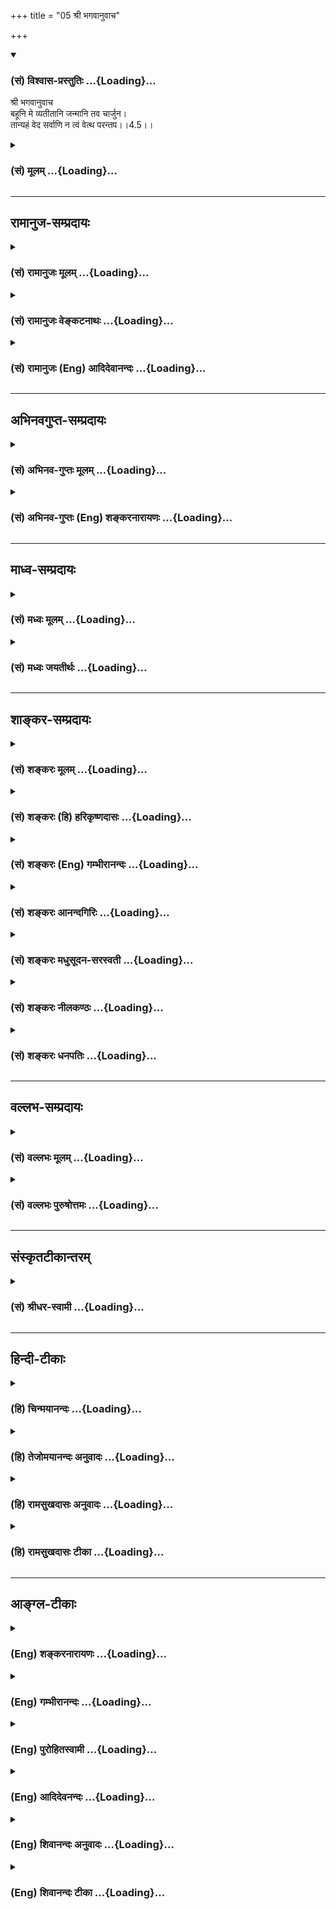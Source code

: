 +++
title = "05 श्री भगवानुवाच"

+++
<div class="js_include" newlevelforh1="3" title="(सं) विश्वास-प्रस्तुतिः" unfilled url="/purANam_vaiShNavam/mahAbhAratam/06-bhIShma-parva/03-bhagavad-gItA-parva/saMskRtam/vishvAsa-prastutiH/04_jnAna-yogaH_brahmArp/05_shrI_bhagavAnuvAc.md">
<details open><summary><h3>(सं) विश्वास-प्रस्तुतिः ...{Loading}...</h3></summary>

श्री भगवानुवाच  
बहूनि मे व्यतीतानि जन्मानि तव चार्जुन।  
तान्यहं वेद सर्वाणि न त्वं वेत्थ परन्तप।।4.5।।
</details>
</div>
<div class="js_include collapsed" newlevelforh1="3" title="(सं) मूलम्" unfilled url="/purANam_vaiShNavam/mahAbhAratam/06-bhIShma-parva/03-bhagavad-gItA-parva/saMskRtam/mUlam/04_jnAna-yogaH_brahmArp/05_shrI_bhagavAnuvAc.md">
<details><summary><h3>(सं) मूलम् ...{Loading}...</h3></summary>

श्री भगवानुवाच  
बहूनि मे व्यतीतानि जन्मानि तव चार्जुन।  
तान्यहं वेद सर्वाणि न त्वं वेत्थ परन्तप।।4.5।।
</details>
</div>


_________________
## रामानुज-सम्प्रदायः
<div class="js_include collapsed" newlevelforh1="3" title="(सं) रामानुजः मूलम्" unfilled url="/purANam_vaiShNavam/mahAbhAratam/06-bhIShma-parva/03-bhagavad-gItA-parva/saMskRtam/rAmAnujaH/mUlam/04_jnAna-yogaH_brahmArp/05_shrI_bhagavAnuvAc.md">
<details><summary><h3>(सं) रामानुजः मूलम् ...{Loading}...</h3></summary>

।।4.5।। श्रीभगवानुवाच अनेन जन्मनः सत्यत्वम् उक्तम्बहूनि मे व्यतीतानि
जन्मानि इति वचनात् तव च इति दृष्टान्ततया उपादानाच्च। आत्मनः अवतारप्रकारं
देहयाथात्म्यं जन्महेतुं च आह

</details>
</div>
<div class="js_include collapsed" newlevelforh1="3" title="(सं) रामानुजः वेङ्कटनाथः" unfilled url="/purANam_vaiShNavam/mahAbhAratam/06-bhIShma-parva/03-bhagavad-gItA-parva/saMskRtam/rAmAnujaH/venkaTanAthaH/04_jnAna-yogaH_brahmArp/05_shrI_bhagavAnuvAc.md">
<details><summary><h3>(सं) रामानुजः वेङ्कटनाथः ...{Loading}...</h3></summary>

  
  
।।4.5।। एषूत्तरं क्रमाद्भगवानुवाचबहूनीत्यादिभिः। नहि
पूर्वजन्मनामेकत्वबहुत्वे पृष्टे न च तज्ज्ञानाज्ञाने इति शङ्कायामाह
अनेनेति। कथं जन्मनः सत्यत्वमुक्तं बहुत्वातीतत्वतज्ज्ञानादि हि वाचनिकतया
प्रतीयत इत्यत्राह बहूनीति। अयमभिप्रायः इदानीन्तनस्त्वं तदानीन्तनाय
कथमुक्तवान् इति प्रश्ने जन्मान्तरेणाहमुक्तवान् तच्चेदानीमनुसन्धाय
वदामीति साक्षादुत्तरमुच्येत तस्य च प्रश्नस्यान्यपरत्वस्य पूर्वं
सहेतुकमुक्तत्वादवश्यं प्रष्टव्येष्वर्थेषु यत्परत्वमत्र व्याकर्तुं शक्यं
तत्पराण्येव बहूनीत्यादिविशेषणानि सत्यत्वे हि बहुत्वातीतत्वादीनि स्वरसानि
जन्मानीति चोक्तम् न जन्मप्रतिभासा इतितव च इत्यपृष्टस्यार्थस्य
उपादानमप्येतत्सत्यत्वदृष्टान्ताभिप्रायमन्तरेण न घटते न चार्जुनस्य जन्म
मिथ्या तस्य वा तथात्वप्रतिभासः तत्सम्भवे वा कृष्णजन्मनि कुतोऽस्य संशयः
इति।  
  

</details>
</div>
<div class="js_include collapsed" newlevelforh1="3" title="(सं) रामानुजः (Eng) आदिदेवानन्दः" unfilled url="/purANam_vaiShNavam/mahAbhAratam/06-bhIShma-parva/03-bhagavad-gItA-parva/saMskRtam/rAmAnujaH/english/AdidevAnandaH/04_jnAna-yogaH_brahmArp/05_shrI_bhagavAnuvAc.md">
<details><summary><h3>(सं) रामानुजः (Eng) आदिदेवानन्दः ...{Loading}...</h3></summary>

4.5 The Lord said By this, the reality of the Lord's birth is declared
in the sentence, 'Many births of Mine have passed.' 'So is it with you'
is added by way of illustration. The mode of incarnation, the reality of
His body and the cause of His birth are explained in the following
verse.

</details>
</div>


_________________
## अभिनवगुप्त-सम्प्रदायः
<div class="js_include collapsed" newlevelforh1="3" title="(सं) अभिनव-गुप्तः मूलम्" unfilled url="/purANam_vaiShNavam/mahAbhAratam/06-bhIShma-parva/03-bhagavad-gItA-parva/saMskRtam/abhinava-guptaH/mUlam/04_jnAna-yogaH_brahmArp/05_shrI_bhagavAnuvAc.md">
<details><summary><h3>(सं) अभिनव-गुप्तः मूलम् ...{Loading}...</h3></summary>

।।4.5 4.9।। बहूनि इत्यादि अर्जुन इत्यन्तम्। श्रीभगवान् किल
पूर्णषाड्गुण्यत्वात् शरीरसंपर्कमात्ररहितोऽपि स्थितिकारित्वात् कारुणिकतया
आत्मांशं सृजति। आत्मा पूर्णषाड्गुण्यः अंशः उपकारकत्वेन अप्रधानभूतो +++(N
omit अ)+++ यत्र तत् आत्मांशं शरीरं गृह्णाति इत्यर्थः। अत एवास्य जन्म
दिव्यम् यत आत्ममायया योगप्रज्ञया स्वस्वातन्त्रयशक्त्या +++(omits स्व)+++
आरब्धम् न कर्मभिः। कर्मापि दिव्यम् फलदानासमर्थत्वात्। यश्चैवमेतत्तत्त्वं
वेत्ति आत्मन्यप्येवमेव मन्यते सोऽवश्यं भगवद्वासुदेवतत्त्वं जानाति।

</details>
</div>
<div class="js_include collapsed" newlevelforh1="3" title="(सं) अभिनव-गुप्तः (Eng) शङ्करनारायणः" unfilled url="/purANam_vaiShNavam/mahAbhAratam/06-bhIShma-parva/03-bhagavad-gItA-parva/saMskRtam/abhinava-guptaH/english/shankaranArAyaNaH/04_jnAna-yogaH_brahmArp/05_shrI_bhagavAnuvAc.md">
<details><summary><h3>(सं) अभिनव-गुप्तः (Eng) शङ्करनारायणः ...{Loading}...</h3></summary>

4.5 See Comment under 4.9

</details>
</div>


_________________
## माध्व-सम्प्रदायः
<div class="js_include collapsed" newlevelforh1="3" title="(सं) मध्वः मूलम्" unfilled url="/purANam_vaiShNavam/mahAbhAratam/06-bhIShma-parva/03-bhagavad-gItA-parva/saMskRtam/madhvaH/mUlam/04_jnAna-yogaH_brahmArp/05_shrI_bhagavAnuvAc.md">
<details><summary><h3>(सं) मध्वः मूलम् ...{Loading}...</h3></summary>

।।4.5।। Sri Madhvacharya did not comment on this sloka.

</details>
</div>
<div class="js_include collapsed" newlevelforh1="3" title="(सं) मध्वः जयतीर्थः" unfilled url="/purANam_vaiShNavam/mahAbhAratam/06-bhIShma-parva/03-bhagavad-gItA-parva/saMskRtam/madhvaH/jayatIrthaH/04_jnAna-yogaH_brahmArp/05_shrI_bhagavAnuvAc.md">
<details><summary><h3>(सं) मध्वः जयतीर्थः ...{Loading}...</h3></summary>

।।4.5।। अत एव ज्ञाताशयो भगवान्तव च न त्वं वेत्सि इति परिहरति।
अन्यथाऽनुपयुक्तं तन्न वक्तव्यमेव।

</details>
</div>


_________________
## शाङ्कर-सम्प्रदायः
<div class="js_include collapsed" newlevelforh1="3" title="(सं) शङ्करः मूलम्" unfilled url="/purANam_vaiShNavam/mahAbhAratam/06-bhIShma-parva/03-bhagavad-gItA-parva/saMskRtam/shankaraH/mUlam/04_jnAna-yogaH_brahmArp/05_shrI_bhagavAnuvAc.md">
<details><summary><h3>(सं) शङ्करः मूलम् ...{Loading}...</h3></summary>

।।4.5।। **बहूनि मे** मम **व्यतीतानि** अतिक्रान्तानि **जन्मानि तव च** हे
**अर्जुन। तानि अहं वेद** जाने **सर्वाणि न त्वं वेत्थ** न जानीषे
धर्माधर्मादिप्रतिबद्धज्ञानशक्तित्वात्। अहं पुनः
नित्यशुद्धबुद्धमुक्तस्वभावत्वात् अनावरणज्ञानशक्तिरिति वेद अहं हे
**परंतप**।। कथं तर्हि तव नित्येश्वरस्य धर्माधर्माभावेऽपि जन्म इति उच्यते

</details>
</div>
<div class="js_include collapsed" newlevelforh1="3" title="(सं) शङ्करः (हि) हरिकृष्णदासः" unfilled url="/purANam_vaiShNavam/mahAbhAratam/06-bhIShma-parva/03-bhagavad-gItA-parva/saMskRtam/shankaraH/hindI/harikRShNadAsaH/04_jnAna-yogaH_brahmArp/05_shrI_bhagavAnuvAc.md">
<details><summary><h3>(सं) शङ्करः (हि) हरिकृष्णदासः ...{Loading}...</h3></summary>

।।4.5।। भगवान् श्रीवासुदेवके विषयमें मूर्खोंकी जो ऐसी शङ्का है कि ये
ईश्वर नहीं हैं सर्वज्ञ नहीं हैं तथा जिस शङ्काको दूर करनेके लिये ही
अर्जुनका यह प्रश्न है उसका निवारण करते हुए श्रीभगवान् बोले हे अर्जुन
मेरे और तेरे पहले बहुत जन्म हो चुके हैं। उन सबको मैं जानता हूँ तू नहीं
जानता क्योंकि पुण्यपाप आदिके संस्कारोंसे तेरी ज्ञानशक्ति आच्छादित हो रही
है। परंतु मैं तो नित्यशुद्धबुद्धमुक्तस्वभाववाला हूँ इस कारण मेरी
ज्ञानशक्ति आवरणरहित है इसलिये हे परन्तप मैं ( सब कुछ ) जानता हूँ।

</details>
</div>
<div class="js_include collapsed" newlevelforh1="3" title="(सं) शङ्करः (Eng) गम्भीरानन्दः" unfilled url="/purANam_vaiShNavam/mahAbhAratam/06-bhIShma-parva/03-bhagavad-gItA-parva/saMskRtam/shankaraH/english/gambhIrAnandaH/04_jnAna-yogaH_brahmArp/05_shrI_bhagavAnuvAc.md">
<details><summary><h3>(सं) शङ्करः (Eng) गम्भीरानन्दः ...{Loading}...</h3></summary>

4.5 O Arjuna, bahuni, many; janmani, lives; me, of Mine; vyatitani, have
passed; tava ca, and so have yours. Aham, I; veda know; tani, them;
sarvani, all; (but) tvam, you; va vetta, know not, due to your power of
understanding being obstructed by righteousness, unrighteousness, etc.
However, parantapa, O scorcher of foes; aham, I know, possessing as I do
unobstructed power of knowledge, because by nature I am enternal, pure,
enlightened and free. 'In that case, how, in spite of the absence of
righteousness and unrighteousness, can there be any birth for You who
are the eternal God;' That is beng answered:

</details>
</div>
<div class="js_include collapsed" newlevelforh1="3" title="(सं) शङ्करः आनन्दगिरिः" unfilled url="/purANam_vaiShNavam/mahAbhAratam/06-bhIShma-parva/03-bhagavad-gItA-parva/saMskRtam/shankaraH/AnandagiriH/04_jnAna-yogaH_brahmArp/05_shrI_bhagavAnuvAc.md">
<details><summary><h3>(सं) शङ्करः आनन्दगिरिः ...{Loading}...</h3></summary>

।।4.5।। भगवत्यज्ञानान्मनुष्यत्वशङ्कां वारयितुं प्रतिवचनमवतारयति **या
वासुदेव इति।** अन्यथाप्रश्ने कथमाशङ्कान्तरं परिहर्तुं
भगवद्वचनमित्याशङ्क्य प्रश्नप्रतिवचनयोरेकार्थत्वमाह **यदर्थो हीति।** यस्य
शङ्कितस्य विरोधस्य परिहारार्थो यस्य प्रश्नस्तमेव परिहारं वक्तुं
भगवद्वचनमित्यर्थः। अतीतानेकजन्मवत्त्वं ममैव नासाधारणं किंतु
सर्वप्राणिसाधारणमित्याह **तव चेति।** तानि प्रमाणाभावान्न
प्रतिभान्तीत्याशङ्क्याह **तानीति।** ईश्वरस्यानावृतज्ञानत्वादित्यर्थः।
किमिति तर्हि तानि मम न प्रतीयन्ते तवावृतज्ञानत्वादित्याह **न**
**त्वमिति।** परान्परिकल्प्य तत्परिभवार्थं प्रवृत्तत्वात्तव ज्ञानावरणं
विज्ञेयमित्याह **परंतपेति।** अर्जुनस्य भगवता सहातीतानेकजन्मवत्त्वे
तुल्येऽपि ज्ञानवैषम्ये हेतुमाह **धर्मेति।** आदिशब्देन रागलोभादयो
गृह्यन्ते। ईश्वरस्यातीतानागतवर्तमानसर्वार्थविषयज्ञानवत्त्वे हेतुमाह
**अहमिति।**

</details>
</div>
<div class="js_include collapsed" newlevelforh1="3" title="(सं) शङ्करः मधुसूदन-सरस्वती" unfilled url="/purANam_vaiShNavam/mahAbhAratam/06-bhIShma-parva/03-bhagavad-gItA-parva/saMskRtam/shankaraH/madhusUdana-sarasvatI/04_jnAna-yogaH_brahmArp/05_shrI_bhagavAnuvAc.md">
<details><summary><h3>(सं) शङ्करः मधुसूदन-सरस्वती ...{Loading}...</h3></summary>

।।4.5।। तत्र सर्वज्ञत्वेन प्रथमस्य परिहारं कथयति श्रीभगवान् जन्मानि
लीलादेहग्रहणानि लोकदृष्ट्यभिप्रायेणादित्यस्योदयवन्मे मम बहूनि व्यतीतानि।
तव चाज्ञानिनः कर्मार्जितानि देहग्रहणानि। तवचेत्युपलक्षणमितरेषामपि
जीवानां जीवैक्याभिप्रायेण वा। हे अर्जुन श्लेषेण अर्जुनवृक्षनाम्रा
संबोधयन्नावृतज्ञानत्वं सूचयति। तानि जन्मान्यहं सर्वज्ञः सर्वशक्तिरीश्वरो
वेद जानामि। सर्वाणि मदीयानि त्वदीयान्यन्यदीयानि च। न त्वमज्ञो
जीवस्तिरोभूतज्ञानक्तिर्वेत्थ न जानासि स्वीयान्यपि किं पुनः परकीयाणि। हे
परंतप परं शत्रुं भेददृष्ट्या परिकल्प्य हन्तुं प्रवृत्तोऽसीति
विपरीतदर्शित्वाद्भ्रान्तोऽसीति सूचयति। तदनेन संबोधनद्वयेनावरणविक्षेपौ
द्वावप्यज्ञानधर्मौ दर्शितौ।

</details>
</div>
<div class="js_include collapsed" newlevelforh1="3" title="(सं) शङ्करः नीलकण्ठः" unfilled url="/purANam_vaiShNavam/mahAbhAratam/06-bhIShma-parva/03-bhagavad-gItA-parva/saMskRtam/shankaraH/nIlakaNThaH/04_jnAna-yogaH_brahmArp/05_shrI_bhagavAnuvAc.md">
<details><summary><h3>(सं) शङ्करः नीलकण्ठः ...{Loading}...</h3></summary>

।।4.5।। स्वदेहस्याजत्वं साधयितुं स्वस्य सर्वज्ञत्वं तावदाह **बहूनीति।**
स्पष्टार्थः श्लोकः।

</details>
</div>
<div class="js_include collapsed" newlevelforh1="3" title="(सं) शङ्करः धनपतिः" unfilled url="/purANam_vaiShNavam/mahAbhAratam/06-bhIShma-parva/03-bhagavad-gItA-parva/saMskRtam/shankaraH/dhanapatiH/04_jnAna-yogaH_brahmArp/05_shrI_bhagavAnuvAc.md">
<details><summary><h3>(सं) शङ्करः धनपतिः ...{Loading}...</h3></summary>

।।4.5।। मूर्खाणां शङ्कां परिहरन् श्रीभगवानुवाच। बहूनि मे तवान्यस्य च
जन्मानि व्यतीतानि तानि सर्वाण्यहं
शुद्धबुद्धक्तस्वभावत्वादनावरणज्ञानशक्तिर्वेद जानामि। त्वं तु न वेत्थ।
धर्माधर्मादिप्रतिबद्धज्ञानशक्तित्वान्न जानासि। इत्येतत्सूचनार्थमेव
संबोधनद्वयम्। हे अर्जुन शुद्धधर्मवत्त्वाच्छुद्ध हे परंतप
परमात्मानमन्यान्वा अधर्मेण तापयतीति तथेति विवक्षणात्।

</details>
</div>


_________________
## वल्लभ-सम्प्रदायः
<div class="js_include collapsed" newlevelforh1="3" title="(सं) वल्लभः मूलम्" unfilled url="/purANam_vaiShNavam/mahAbhAratam/06-bhIShma-parva/03-bhagavad-gItA-parva/saMskRtam/vallabhaH/mUlam/04_jnAna-yogaH_brahmArp/05_shrI_bhagavAnuvAc.md">
<details><summary><h3>(सं) वल्लभः मूलम् ...{Loading}...</h3></summary>

।।4.5।। रूपान्तरेणोपदिष्टवानित्यवतारस्वरूपतः संशयं परिहरन् श्रीभगवानुवाच
बहूनीति। मे जन्मान्यवतारा बहवो व्यतीताः। अनेनावताराणां
हेतुभूतमात्मानमवतारिणं सर्वदा सर्वांशपरिपूर्णमुपदिशति। तान्यहं जानामि न
तु त्वं इति नित्यसिद्धज्ञानादिशक्तिमत्त्वं स्वस्योपदिष्टम्। तव च जन्मानि
इति नराद्यवताराभिप्रायेणोक्तम्। दृष्टान्तवद्वेति केचित्। अनेन
सर्वज्ञासर्वज्ञत्वाभ्यां जीवेश्वरयोरेवं भेदतः स्वरूपं ब्रह्मवाद इति
दर्शितम्।

</details>
</div>
<div class="js_include collapsed" newlevelforh1="3" title="(सं) वल्लभः पुरुषोत्तमः" unfilled url="/purANam_vaiShNavam/mahAbhAratam/06-bhIShma-parva/03-bhagavad-gItA-parva/saMskRtam/vallabhaH/puruShottamaH/04_jnAna-yogaH_brahmArp/05_shrI_bhagavAnuvAc.md">
<details><summary><h3>(सं) वल्लभः पुरुषोत्तमः ...{Loading}...</h3></summary>

  
  
।।4.5।। अत्रोत्तरमाह भगवान् बहूनीति। मे जन्मानि बहूनि सन्ति। कीदृशानि
अव्यतीतानि नित्यानीत्यर्थः। हे अर्जुन तव च जन्मानि बहूनि व्यतीतानि तानि
सर्वाणि तव जन्मान्यहं वेद जानामि यतो यदर्थं यत्र यत्रोत्पादितोऽसि। हे
परन्तप उत्कृष्टतपोबलयुक्त तानि मदीयानि त्वं न वेत्थ न जानासि। परन्तपेति
सम्बोधनेन तपोबलेन न भगवान् ज्ञायते किन्तु तत्कृपयैवेति भावः।  
  

</details>
</div>


_________________
## संस्कृतटीकान्तरम्
<div class="js_include collapsed" newlevelforh1="3" title="(सं) श्रीधर-स्वामी" unfilled url="/purANam_vaiShNavam/mahAbhAratam/06-bhIShma-parva/03-bhagavad-gItA-parva/saMskRtam/shrIdhara-svAmI/04_jnAna-yogaH_brahmArp/05_shrI_bhagavAnuvAc.md">
<details><summary><h3>(सं) श्रीधर-स्वामी ...{Loading}...</h3></summary>

।।4.5।। इति पृष्टवन्तमर्जुनं रूपान्तरेणोपदिष्टवानित्यभिप्रायेणोत्तरं
श्रीभगवानुवाच **बहूनीति।** मम बहूनि जन्मानि तव च व्यतीतानि। तानि
सर्वाण्यहं वेद जानामि अलुप्तविद्याशक्तित्वात्। त्वं तु न जानासि
अविद्यावृतत्वात्।

</details>
</div>


_________________
## हिन्दी-टीकाः
<div class="js_include collapsed" newlevelforh1="3" title="(हि) चिन्मयानन्दः" unfilled url="/purANam_vaiShNavam/mahAbhAratam/06-bhIShma-parva/03-bhagavad-gItA-parva/hindI/chinmayAnandaH/04_jnAna-yogaH_brahmArp/05_shrI_bhagavAnuvAc.md">
<details><summary><h3>(हि) चिन्मयानन्दः ...{Loading}...</h3></summary>

।।4.5।। हिन्दू शास्त्रों के आचार्य सदैव शिष्यों के मन में उठने वाली सभी
संभाव्य शंकाओं का निरसन करने को तत्पर रहते हैं। हम उनमें असीम घैर्य और
शिष्यों की कठिनाइयों को समझने की क्षमता के साक्षात् दर्शन कर सकते हैं।
यहाँ श्रीकृष्ण अर्जुन को यह समझाने का प्रयत्न करते हैं कि किस प्रकार वे
अनन्त स्वरूप हैं और सृष्टि के प्रारम्भ में कैसे उन्होंने सूर्य देवता को
ब्रह्मविद्या का उपदेश दिया। पुराणों में वर्णित अवतार का सिद्धान्त इस
प्रकरण में विस्तारपूर्वक बताया गया है। अनेक विदेशियों को हिन्दू दर्शन का
यह प्रकरण और हिन्दुओं का अवतारवाद में विश्वास अत्यन्त भ्रामक प्रतीत हो
सकता है। अनेक विद्वानों ने इस प्रकार के मत प्रगट भी किये हैं परन्तु
मैक्समूलर के समान संभवत किसी ने इतनी तीब्र आलोचना नहीं की होगी। अवतार के
विषय में वे कहते हैं यह आध्यात्मिक बकवास है। परन्तु यदि हम सृष्टिसम्बन्धी
वेदान्त के सिद्धान्त को जानते हुये इस पर विचार करें तो अवतारवाद को समझना
कठिन नहीं होगा। एक अन्य स्थान पर मनुष्य के पतन के प्रकरण में यह विस्तार
पूर्वक बताया गया है कि सत्वगुणप्रधान उपाधि के माध्यम से व्यक्त होकर
अनन्तस्वरूप परमार्थ सत्य ब्रह्म सर्वशक्तिमान् ईश्वर के रूप में प्रकट
होता है। इसी अध्याय में आगे श्रीकृष्ण बतायेंगे कि किस प्रकार वे स्वेच्छा
और पूर्ण स्वातन्त्र्य से उपाधियों को धारण करके मनुष्यों के मध्य रहते हुए
कार्य करते हैं जो उनकी दृष्टि से लीलामात्र है। उन्हें कभी भी अपने दिव्य
स्वरूप का विस्मरण नहीं होता। किसी एक भी प्राणी का जन्म केवल संयोग ही नहीं
है। डार्विन के विकास के सिद्धान्त के अनुसार भी प्रत्येक व्यक्ति जगत में
विकास की सीढी पर उन्नति करने के फलस्वरूप आया है। प्रत्येक देहधारी का
जीवन उस जीव के दीर्घ आत्मचरित्र को दर्शाता है। असंख्य और विभिन्न प्रकार
के शरीरों में वास करने के पश्चात् ही जीव वर्तमान विकसित स्थिति को
प्राप्त करता हुआ है। प्रत्येक नवीन देह में जीव को पूर्व जन्मों का
विस्मरण हो जाता है किन्तु वह पूर्व जन्मों में अर्जित वासनाओं से युक्त
रहता है। परन्तु भगवान् श्रीकृष्ण की स्थिति एक जीव के समान नहीं समझनी
चाहिये। वे अपनी सर्वज्ञता के कारण अर्जुन के और स्वयं के अतीत को जानते
हैं अत उन्होंन्ो कहा मैं उन सबको जानता हूँ और तुम नहीं जानते। आपके लिये
धर्मअधर्म के अभाव में जन्म की क्या आवश्यकता है आपका जन्म कैसे सम्भव है
इसका उत्तर है

</details>
</div>
<div class="js_include collapsed" newlevelforh1="3" title="(हि) तेजोमयानन्दः अनुवादः" unfilled url="/purANam_vaiShNavam/mahAbhAratam/06-bhIShma-parva/03-bhagavad-gItA-parva/hindI/tejomayAnandaH/anuvAdaH/04_jnAna-yogaH_brahmArp/05_shrI_bhagavAnuvAc.md">
<details><summary><h3>(हि) तेजोमयानन्दः अनुवादः ...{Loading}...</h3></summary>

।।4.5।। श्रीभगवान् ने कहा -- हे अर्जुन ! मेरे और तुम्हारे बहुत से जन्म
हो चुके हैं, (परन्तु) हे परन्तप ! उन सबको मैं जानता हूँ और तुम नहीं
जानते।।

</details>
</div>
<div class="js_include collapsed" newlevelforh1="3" title="(हि) रामसुखदासः अनुवादः" unfilled url="/purANam_vaiShNavam/mahAbhAratam/06-bhIShma-parva/03-bhagavad-gItA-parva/hindI/rAmasukhadAsaH/anuvAdaH/04_jnAna-yogaH_brahmArp/05_shrI_bhagavAnuvAc.md">
<details><summary><h3>(हि) रामसुखदासः अनुवादः ...{Loading}...</h3></summary>

।।4.5।। श्रीभगवान् बोले -- हे परन्तप अर्जुन ! मेरे और तेरे बहुत-से जन्म
हो चुके हैं। उन सबको मैं जानता हूँ, पर तू नहीं जानता।

</details>
</div>
<div class="js_include collapsed" newlevelforh1="3" title="(हि) रामसुखदासः टीका" unfilled url="/purANam_vaiShNavam/mahAbhAratam/06-bhIShma-parva/03-bhagavad-gItA-parva/hindI/rAmasukhadAsaH/TIkA/04_jnAna-yogaH_brahmArp/05_shrI_bhagavAnuvAc.md">
<details><summary><h3>(हि) रामसुखदासः टीका ...{Loading}...</h3></summary>

4.5।।***व्याख्या--***\[तीसरे श्लोकमें भगवान्ने अर्जुनको अपना भक्त और
प्रिय सखा कहा था, इसलिये पीछेके श्लोकमें अर्जुन अपने हृदयकी बात निःसंकोच
होकर पूछते हैं। अर्जुनमें भगवान्के जन्म-रहस्यको जाननेकी प्रबल जिज्ञासा
उत्पन्न हुई है, इसलिये भगवान् उनके सामने मित्रताके नाते अपने जन्मका
रहस्य प्रकट कर देते हैं। यह नियम है कि श्रोताकी प्रबल जिज्ञासा होनेपर
वक्ता अपनेको छिपाकर नहीं रख सकता। इसलिये सन्त-महात्मा भी अपनेमें विशेष
श्रद्धा रखनेवालोंके सामने अपने-आपको प्रकट कर सकते हैं--\] **(टिप्पणी प₀
215)**

</details>
</div>


_________________
## आङ्ग्ल-टीकाः
<div class="js_include collapsed" newlevelforh1="3" title="(Eng) शङ्करनारायणः" unfilled url="/purANam_vaiShNavam/mahAbhAratam/06-bhIShma-parva/03-bhagavad-gItA-parva/english/shankaranArAyaNaH/04_jnAna-yogaH_brahmArp/05_shrI_bhagavAnuvAc.md">
<details><summary><h3>(Eng) शङ्करनारायणः ...{Loading}...</h3></summary>

4.5. The Bhagavat said O Arjuna, many births of Mine, as well as of
yours have passed. All of them I do know, but you do not, O scorcher of
foes !

</details>
</div>
<div class="js_include collapsed" newlevelforh1="3" title="(Eng) गम्भीरानन्दः" unfilled url="/purANam_vaiShNavam/mahAbhAratam/06-bhIShma-parva/03-bhagavad-gItA-parva/english/gambhIrAnandaH/04_jnAna-yogaH_brahmArp/05_shrI_bhagavAnuvAc.md">
<details><summary><h3>(Eng) गम्भीरानन्दः ...{Loading}...</h3></summary>

4.5 The Blessed Lord said O Arjuna, many lives of Mine have passed, and
so have yours. I know them all, (but) you know not, O scorcher of
enemies!

</details>
</div>
<div class="js_include collapsed" newlevelforh1="3" title="(Eng) पुरोहितस्वामी" unfilled url="/purANam_vaiShNavam/mahAbhAratam/06-bhIShma-parva/03-bhagavad-gItA-parva/english/purohitasvAmI/04_jnAna-yogaH_brahmArp/05_shrI_bhagavAnuvAc.md">
<details><summary><h3>(Eng) पुरोहितस्वामी ...{Loading}...</h3></summary>

4.5 Lord Shri Krishna replied: I have been born again and again, from
time to time; thou too,O Arjuna! My births are known to Me, but thou
knowest not thine.

</details>
</div>
<div class="js_include collapsed" newlevelforh1="3" title="(Eng) आदिदेवनन्दः" unfilled url="/purANam_vaiShNavam/mahAbhAratam/06-bhIShma-parva/03-bhagavad-gItA-parva/english/AdidevanandaH/04_jnAna-yogaH_brahmArp/05_shrI_bhagavAnuvAc.md">
<details><summary><h3>(Eng) आदिदेवनन्दः ...{Loading}...</h3></summary>

4.5 The Lord said Many births of Mine have passed, O Arjuna, and so is
it with you also. I know them all, but you do not know them.

</details>
</div>
<div class="js_include collapsed" newlevelforh1="3" title="(Eng) शिवानन्दः अनुवादः" unfilled url="/purANam_vaiShNavam/mahAbhAratam/06-bhIShma-parva/03-bhagavad-gItA-parva/english/shivAnandaH/anuvAdaH/04_jnAna-yogaH_brahmArp/05_shrI_bhagavAnuvAc.md">
<details><summary><h3>(Eng) शिवानन्दः अनुवादः ...{Loading}...</h3></summary>

4.5 The Blessed Lord said Many births of Mine have passed as well as of
thine, O Arjuna; I know them all but thou knowest not, O Parantapa
(scorcher of foes).

</details>
</div>
<div class="js_include collapsed" newlevelforh1="3" title="(Eng) शिवानन्दः टीका" unfilled url="/purANam_vaiShNavam/mahAbhAratam/06-bhIShma-parva/03-bhagavad-gItA-parva/english/shivAnandaH/TIkA/04_jnAna-yogaH_brahmArp/05_shrI_bhagavAnuvAc.md">
<details><summary><h3>(Eng) शिवानन्दः टीका ...{Loading}...</h3></summary>

4.5 बहूनि may; मे My; व्यतीतानि have passed away; जन्मानि births; तव
thy; च and; अर्जुन O Arjuna; तानि them; अहम् I; वेद know; सर्वाणि all; न
not; त्वम् thou; वेत्थ knowest; परन्तप O Parantapa.Commentary You have
no intuitional knowledge. The eye of wisdom has not been opened in you
on account of your past actions. So your power of vision is limited and
therefore you do not know your previous births. But I know them because
I am omniscient.

</details>
</div>
